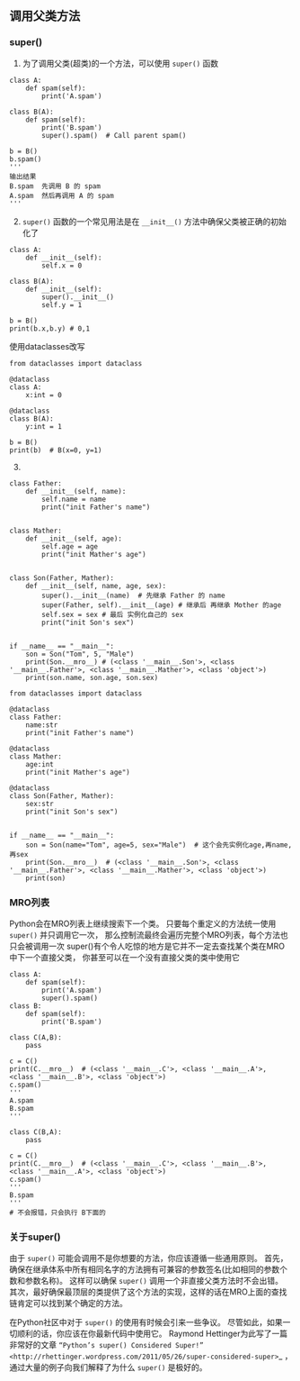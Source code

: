 ##  调用父类方法
### super()
1. 为了调用父类(超类)的一个方法，可以使用 `super()` 函数

```
class A:
    def spam(self):
        print('A.spam')

class B(A):
    def spam(self):
        print('B.spam')
        super().spam()  # Call parent spam()

b = B()
b.spam()
''' 
输出结果
B.spam  先调用 B 的 spam
A.spam  然后再调用 A 的 spam
'''
```
2. `super()` 函数的一个常见用法是在 `__init__()` 方法中确保父类被正确的初始化了
```
class A:
    def __init__(self):
        self.x = 0

class B(A):
    def __init__(self):
        super().__init__()
        self.y = 1

b = B()
print(b.x,b.y) # 0,1
```
使用dataclasses改写
```
from dataclasses import dataclass

@dataclass
class A:
    x:int = 0

@dataclass
class B(A):
    y:int = 1

b = B()
print(b)  # B(x=0, y=1)
```
3. 
```
class Father:
    def __init__(self, name):
        self.name = name
        print("init Father's name")


class Mather:
    def __init__(self, age):
        self.age = age
        print("init Mather's age")


class Son(Father, Mather):
    def __init__(self, name, age, sex):
        super().__init__(name)  # 先继承 Father 的 name
        super(Father, self).__init__(age) # 继承后 再继承 Mother 的age
        self.sex = sex # 最后 实例化自己的 sex
        print("init Son's sex")


if __name__ == "__main__":
    son = Son("Tom", 5, "Male")
    print(Son.__mro__) # (<class '__main__.Son'>, <class '__main__.Father'>, <class '__main__.Mather'>, <class 'object'>)
    print(son.name, son.age, son.sex)
```

```
from dataclasses import dataclass

@dataclass
class Father:
    name:str
    print("init Father's name")

@dataclass
class Mather:
    age:int
    print("init Mather's age")

@dataclass
class Son(Father, Mather):
    sex:str
    print("init Son's sex")


if __name__ == "__main__":
    son = Son(name="Tom", age=5, sex="Male")  # 这个会先实例化age,再name,再sex
    print(Son.__mro__)  # (<class '__main__.Son'>, <class '__main__.Father'>, <class '__main__.Mather'>, <class 'object'>)
    print(son)
```

### MRO列表
Python会在MRO列表上继续搜索下一个类。
只要每个重定义的方法统一使用 ``super()`` 并只调用它一次，
那么控制流最终会遍历完整个MRO列表，每个方法也只会被调用一次
super()有个令人吃惊的地方是它并不一定去查找某个类在MRO中下一个直接父类，
你甚至可以在一个没有直接父类的类中使用它

```
class A:
    def spam(self):
        print('A.spam')
        super().spam()
class B:
    def spam(self):
        print('B.spam')

class C(A,B):
    pass

c = C()
print(C.__mro__)  # (<class '__main__.C'>, <class '__main__.A'>, <class '__main__.B'>, <class 'object'>)
c.spam() 
'''
A.spam
B.spam
'''

```

```
class C(B,A):
    pass

c = C()
print(C.__mro__)  # (<class '__main__.C'>, <class '__main__.B'>, <class '__main__.A'>, <class 'object'>)
c.spam() 
'''
B.spam
'''
# 不会报错，只会执行 B下面的
```
### 关于super()

由于 ``super()`` 可能会调用不是你想要的方法，你应该遵循一些通用原则。
首先，确保在继承体系中所有相同名字的方法拥有可兼容的参数签名(比如相同的参数个数和参数名称)。
这样可以确保 ``super()`` 调用一个非直接父类方法时不会出错。
其次，最好确保最顶层的类提供了这个方法的实现，这样的话在MRO上面的查找链肯定可以找到某个确定的方法。

在Python社区中对于 ``super()`` 的使用有时候会引来一些争议。
尽管如此，如果一切顺利的话，你应该在你最新代码中使用它。
Raymond Hettinger为此写了一篇非常好的文章
`“Python’s super() Considered Super!” <http://rhettinger.wordpress.com/2011/05/26/super-considered-super>`_ ，
通过大量的例子向我们解释了为什么 ``super()`` 是极好的。
